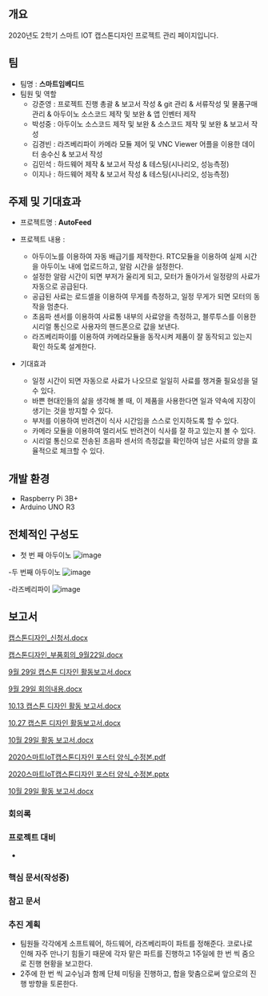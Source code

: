 


## 개요
2020년도 2학기 스마트 IOT 캡스톤디자인 프로젝트 관리 페이지입니다.
## 팀
- 팀명 : **스마트임베디드**
- 팀원 및 역할
    - 강준영 : 프로젝트 진행 총괄 & 보고서 작성 & git 관리  & 서류작성 및 물품구매 관리 & 아두이노 소스코드 제작 및 보완 & 앱 인벤터 제작
    - 박성중 : 아두이노 소스코드 제작 및 보완 & 소스코드 제작 및 보완 & 보고서 작성
    - 김경빈 : 라즈베리파이 카메라 모듈 제어 및 VNC Viewer 어플을 이용한 데이터 송수신 & 보고서 작성
    - 김민석 : 하드웨어 제작 & 보고서 작성 & 테스팅(시나리오, 성능측정) 
    - 이지나 : 하드웨어 제작 & 보고서 작성 & 테스팅(시나리오, 성능측정)
    
## 주제 및 기대효과
  - 프로젝트명 : **AutoFeed**
  
  - 프로젝트 내용 :
    - 아두이노를 이용하여 자동 배급기를 제작한다. RTC모듈을 이용하여 실제 시간을 아두이노 내에 업로드하고, 알람 시간을 설정한다.
    - 설정한 알람 시간이 되면 부저가 울리게 되고, 모터가 돌아가서 일정량의 사료가 자동으로 공급된다.
    - 공급된 사료는 로드셀을 이용하여 무게를 측정하고, 일정 무게가 되면 모터의 동작을 멈춘다.
    - 초음파 센서를 이용하여 사료통 내부의 사료양을 측정하고, 블루투스를 이용한 시리얼 통신으로 사용자의 핸드폰으로 값을 보낸다.
    - 라즈베리파이를 이용하여 카메라모듈을 동작시켜 제품이 잘 동작되고 있는지 확인 하도록 설계한다.
  
  - 기대효과
    - 일정 시간이 되면 자동으로 사료가 나오므로 일일히 사료를 챙겨줄 필요성을 덜 수 있다.
    - 바쁜 현대인들의 삶을 생각해 볼 때, 이 제품을 사용한다면 일과 약속에 지장이 생기는 것을 방지할 수 있다.
    - 부저를 이용하여 반려견이 식사 시간임을 스스로 인지하도록 할 수 있다.
    - 카메라 모듈을 이용하여 멀리서도 반려견이 식사를 잘 하고 있는지 볼 수 있다.
    - 시리얼 통신으로 전송된 초음파 센서의 측정값을 확인하여 남은 사료의 양을 효율적으로 체크할 수 있다.
## 개발 환경

  - Raspberry Pi 3B+
  - Arduino UNO R3 

## 전체적인 구성도
- 첫 번 째 아두이노
![image](https://user-images.githubusercontent.com/71344823/94539919-d2c30e00-0280-11eb-9185-7e7012eeb095.png)

-두 번째 아두이노
![image](https://user-images.githubusercontent.com/71344823/96357282-e8677d00-1134-11eb-9c2b-0fb40999b85d.png)


-라즈베리파이
![image](https://user-images.githubusercontent.com/71344823/94540017-ef5f4600-0280-11eb-817a-41a7058ca417.png)



## 보고서 
[캡스톤디자인_신청서.docx](https://github.com/JUNYOUNG96/AutoFeed/files/5276358/_.docx)

[캡스톤디자인_부품회의_9월22일.docx](https://github.com/JUNYOUNG96/AutoFeed/files/5276366/_._9.22.docx)

[9월 29일 캡스톤 디자인 활동보고서.docx](https://github.com/JUNYOUNG96/AutoFeed/files/5297822/9.29.docx)

[9월 29일 회의내용.docx](https://github.com/JUNYOUNG96/AutoFeed/files/5297820/9.29.docx)

[10.13 캡스톤 디자인 활동 보고서.docx](https://github.com/JUNYOUNG96/AutoFeed/files/5458766/10.13.docx)

[10.27 캡스톤 디자인 활동보고서.docx](https://github.com/JUNYOUNG96/AutoFeed/files/5458767/10.27.docx)

[10월 29일 활동 보고서.docx](https://github.com/JUNYOUNG96/AutoFeed/files/5458770/10.29.docx)

[2020스마트IoT캡스톤디자인 포스터 양식_수정본.pdf](https://github.com/JUNYOUNG96/AutoFeed/files/5458771/2020.IoT._.pdf)

[2020스마트IoT캡스톤디자인 포스터 양식_수정본.pptx](https://github.com/JUNYOUNG96/AutoFeed/files/5458773/2020.IoT._.pptx)

[10월 29일 활동 보고서.docx](https://github.com/JUNYOUNG96/AutoFeed/files/5506486/10.29.docx)

### 회의록 

### 프로젝트 대비
- 
### 핵심 문서(작성중)

### 참고 문서

### 추진 계획
 - 팀원들 각각에게 소프트웨어, 하드웨어, 라즈베리파이 파트를 정해준다. 코로나로 인해 자주 만나기 힘들기 때문에 각자 맡은 파트를 진행하고 1주일에 한 번 씩 줌으로 진행 현황을 보고한다.
 - 2주에 한 번 씩 교수님과 함께 단체 미팅을 진행하고, 합을 맞춤으로써 앞으로의 진행 방향을 토론한다.
